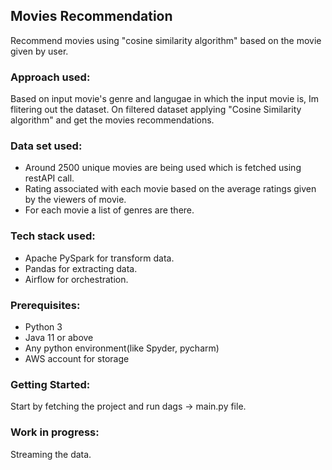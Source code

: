 ## Movies Recommendation 
Recommend movies using "cosine similarity algorithm" based on the movie given by user.

### Approach used: ###
  Based on input movie's genre and langugae in which the input movie is, Im flitering out the dataset.
  On filtered dataset applying "Cosine Similarity algorithm" and get the movies recommendations.
  
### Data set used: ###
  * Around 2500 unique movies are being used which is fetched using restAPI call.
  * Rating associated with each movie based on the average ratings given by the viewers of movie.
  * For each movie a list of genres are there.

### Tech stack used: ###
  * Apache PySpark for transform data.
  * Pandas for extracting data.
  * Airflow for orchestration.
    
### Prerequisites: ###
  * Python 3
  * Java 11 or above
  * Any python environment(like Spyder, pycharm)
  * AWS account for storage

### Getting Started: ###
  Start by fetching the project and run dags -> main.py file. 

### Work in progress: ###
  Streaming the data.
